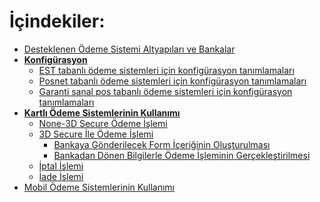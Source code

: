 # İçindekiler:
* [Desteklenen Ödeme Sistemi Altyapıları ve Bankalar](supported_systems.md)
* **[Konfigürasyon](#)**
    * [EST tabanlı ödeme sistemleri için konfigürasyon tanımlamaları](#)
    * [Posnet tabanlı ödeme sistemleri için konfigürasyon tanımlamaları](#)
    * [Garanti sanal pos tabanlı ödeme sistemleri için konfigürasyon tanımlamaları](#)
* **[Kartlı Ödeme Sistemlerinin Kullanımı](#)**
    * [None-3D Secure Ödeme İşlemi](#)
    * [3D Secure İle Ödeme İşlemi](#)
        * [Bankaya Gönderilecek Form İçeriğinin Oluşturulması](#)
        * [Bankadan Dönen Bilgilerle Ödeme İşleminin Gerçekleştirilmesi](#)
    * [İptal İşlemi](#)
    * [İade İşlemi](#)
* [Mobil Ödeme Sistemlerinin Kullanımı](#)